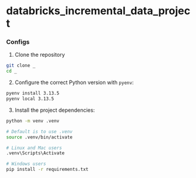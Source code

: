 # databricks_incremental_data_project

### Configs

1. Clone the repository
```bash
git clone _
cd _
```
2. Configure the correct Python version with `pyenv`:
```bash
pyenv install 3.13.5
pyenv local 3.13.5
```
3. Install the project dependencies:
```bash
python -m venv .venv

# Default is to use .venv
source .venv/bin/activate

# Linux and Mac users
.venv\Scripts\Activate

# Windows users
pip install -r requirements.txt  
```

